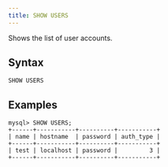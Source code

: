 ```yaml
---
title: SHOW USERS
---
```


Shows the list of user accounts.

## Syntax

```
SHOW USERS
```

## Examples

```
mysql> SHOW USERS;
+------+-----------+----------+-----------+
| name | hostname  | password | auth_type |
+------+-----------+----------+-----------+
| test | localhost | password |         3 |
+------+-----------+----------+-----------+
```
